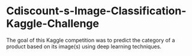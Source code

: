 # Cdiscount-s-Image-Classification-Kaggle-Challenge
The goal of this Kaggle competition was to predict the category of a product based on its image(s) using deep learning techniques. 
